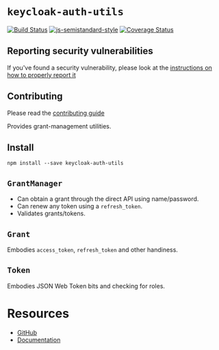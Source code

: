 
# `keycloak-auth-utils`

[![Build Status](https://travis-ci.org/keycloak/keycloak-nodejs-auth-utils.svg?branch=master)](https://travis-ci.org/keycloak/keycloak-nodejs-auth-utils)
[![js-semistandard-style](https://img.shields.io/badge/code%20style-semistandard-brightgreen.svg?style=flat-square)](https://github.com/Flet/semistandard)
[![Coverage Status](https://coveralls.io/repos/github/keycloak/keycloak-nodejs-auth-utils/badge.svg?branch=master)](https://coveralls.io/github/keycloak/keycloak-nodejs-auth-utils?branch=master)

Reporting security vulnerabilities
----------------------------------

If you've found a security vulnerability, please look at the [instructions on how to properly report it](http://www.keycloak.org/security.html)

Contributing
------------

Please read the [contributing guide](./CONTRIBUTING.md)

Provides grant-management utilities.

## Install

    npm install --save keycloak-auth-utils

## `GrantManager`

* Can obtain a grant through the direct API using name/password.
* Can renew any token using a `refresh_token`.
* Validates grants/tokens.

## `Grant`

Embodies `access_token`, `refresh_token` and other handiness.

## `Token`

Embodies JSON Web Token bits and checking for roles.

# Resources

* [GitHub](https://github.com/keycloak/keycloak-nodejs-auth-utils)
* [Documentation](http://keycloak.github.io/keycloak-nodejs-auth-utils)

